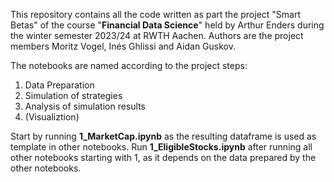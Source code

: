 This repository contains all the code written as part the project "Smart Betas" of the course "**Financial Data Science**" held by Arthur Enders during the winter semester 2023/24 at RWTH Aachen.
Authors are the project members Moritz Vogel, Inés Ghlissi and Aidan Guskov.

The notebooks are named according to the project steps:
  1. Data Preparation
  2. Simulation of strategies
  3. Analysis of simulation results
  4. (Visualiztion)

Start by running **1_MarketCap.ipynb** as the resulting dataframe is used as template in other notebooks. Run **1_EligibleStocks.ipynb** after running all other notebooks starting with 1, as it depends on the data prepared by the other notebooks.
